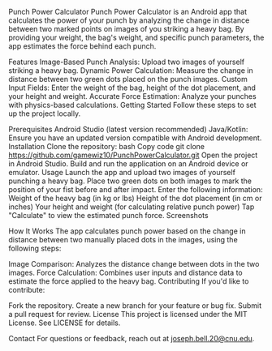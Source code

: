 Punch Power Calculator
Punch Power Calculator is an Android app that calculates the power of your punch by analyzing the change in distance between two marked points on images of you striking a heavy bag. By providing your weight, the bag's weight, and specific punch parameters, the app estimates the force behind each punch.

Features
Image-Based Punch Analysis: Upload two images of yourself striking a heavy bag.
Dynamic Power Calculation: Measure the change in distance between two green dots placed on the punch images.
Custom Input Fields: Enter the weight of the bag, height of the dot placement, and your height and weight.
Accurate Force Estimation: Analyze your punches with physics-based calculations.
Getting Started
Follow these steps to set up the project locally.

Prerequisites
Android Studio (latest version recommended)
Java/Kotlin: Ensure you have an updated version compatible with Android development.
Installation
Clone the repository:
bash
Copy code
git clone https://github.com/gamewiz10/PunchPowerCalculator.git
Open the project in Android Studio.
Build and run the application on an Android device or emulator.
Usage
Launch the app and upload two images of yourself punching a heavy bag.
Place two green dots on both images to mark the position of your fist before and after impact.
Enter the following information:
Weight of the heavy bag (in kg or lbs)
Height of the dot placement (in cm or inches)
Your height and weight (for calculating relative punch power)
Tap "Calculate" to view the estimated punch force.
Screenshots

How It Works
The app calculates punch power based on the change in distance between two manually placed dots in the images, using the following steps:

Image Comparison: Analyzes the distance change between dots in the two images.
Force Calculation: Combines user inputs and distance data to estimate the force applied to the heavy bag.
Contributing
If you'd like to contribute:

Fork the repository.
Create a new branch for your feature or bug fix.
Submit a pull request for review.
License
This project is licensed under the MIT License. See LICENSE for details.

Contact
For questions or feedback, reach out at joseph.bell.20@cnu.edu.

